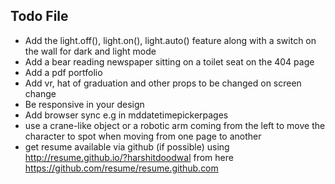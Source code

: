 ## Todo File
* Add the light.off(), light.on(), light.auto() feature along with a switch on the wall for dark and light mode
* Add a bear reading newspaper sitting on a toilet seat on the 404 page
* Add a pdf portfolio
* Add vr, hat of graduation and other props to be changed on screen change
* Be responsive in your design
* Add browser sync e.g in mddatetimepickerpages
* use a crane-like object or a robotic arm coming from the left to move the character to spot when moving from one page to another
* get resume available via github (if possible) using http://resume.github.io/?harshitdoodwal from here https://github.com/resume/resume.github.com
